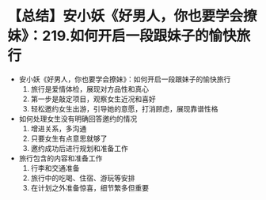 # 【总结】安小妖《好男人，你也要学会撩妹》：219.如何开启一段跟妹子的愉快旅行

-   安小妖《好男人，你也要学会撩妹》：如何开启一段跟妹子的愉快旅行
    1.  旅行是爱情体检，展现对方品性和真心
    2.  第一步是敲定项目，观察女生近况和喜好
    3.  轻松邀约女生出游，引导她的意愿，打消顾虑，展现靠谱性格
-   如何处理女生没有明确回答邀约的情况
    1.  增进关系，多沟通
    2.  只要女生有点意思就够了
    3.  邀约成功后进行规划和准备工作
-   旅行包含的内容和准备工作
    1.  行李和交通准备
    2.  旅行中的吃喝、住宿、游玩等安排
    3.  在计划之外准备惊喜，细节繁多但重要